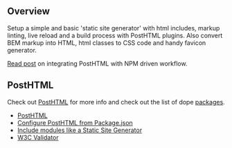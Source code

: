 ## Overview

Setup a simple and basic 'static site generator' with html includes, markup linting, live reload and a build process with PostHTML plugins.
Also convert BEM markup into HTML, html classes to CSS code and handy favicon generator.

[Read post](https://www.telagraphic.com/posthtml) on integrating PostHTML with NPM driven workflow.

## PostHTML
Check out [PostHTML](https://posthtml.org/#/) for more info and check out the list of dope [packages](https://posthtml.org/#/packages).

- [PostHTML](https://github.com/posthtml/posthtml)
- [Configure PostHTML from Package.json](https://github.com/posthtml/posthtml-load-config)
- [Include modules like a Static Site Generator](https://github.com/posthtml/posthtml-modules)
- [W3C Validator](https://github.com/posthtml/posthtml-w3c)
